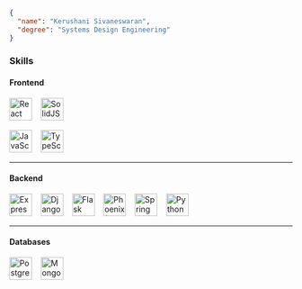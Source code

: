```json
{
  "name": "Kerushani Sivaneswaran",
  "degree": "Systems Design Engineering"
}
```
### Skills

#### Frontend

<p align="left">
  <img src="https://cdn.jsdelivr.net/gh/devicons/devicon/icons/react/react-original.svg" width="40" height="40" alt="React" />
  &nbsp;&nbsp;
  <img src="https://cdn.jsdelivr.net/gh/devicons/devicon/icons/solidjs/solidjs-original.svg" width="40" height="40" alt="SolidJS" />
</p>

<p align="left">
  <img src="https://cdn.jsdelivr.net/gh/devicons/devicon/icons/javascript/javascript-original.svg" width="40" height="40" alt="JavaScript" />
  &nbsp;&nbsp;
  <img src="https://cdn.jsdelivr.net/gh/devicons/devicon/icons/typescript/typescript-original.svg" width="40" height="40" alt="TypeScript" />
</p>

---

#### Backend

<p align="left">
  <img src="https://cdn.jsdelivr.net/gh/devicons/devicon/icons/express/express-original.svg" width="40" height="40" alt="Express" />
  &nbsp;&nbsp;
  <img src="https://cdn.jsdelivr.net/gh/devicons/devicon/icons/django/django-plain.svg" width="40" height="40" alt="Django" />
  &nbsp;&nbsp;
  <img src="https://cdn.jsdelivr.net/gh/devicons/devicon/icons/flask/flask-original.svg" width="40" height="40" alt="Flask" />
  &nbsp;&nbsp;
  <img src="https://cdn.jsdelivr.net/gh/devicons/devicon/icons/elixir/elixir-original.svg" width="40" height="40" alt="Phoenix (Elixir)" />
  &nbsp;&nbsp;
  <img src="https://cdn.jsdelivr.net/gh/devicons/devicon/icons/java/java-original.svg" width="40" height="40" alt="Spring Boot / Quarkus" />
    &nbsp;&nbsp;
  <img src="https://cdn.jsdelivr.net/gh/devicons/devicon/icons/python/python-original.svg" width="40" height="40" alt="Python" />
</p>

---

#### Databases

<p align="left">
  <img src="https://cdn.jsdelivr.net/gh/devicons/devicon/icons/postgresql/postgresql-original.svg" width="40" height="40" alt="PostgreSQL" />
  &nbsp;&nbsp;
  <img src="https://cdn.jsdelivr.net/gh/devicons/devicon/icons/mongodb/mongodb-original.svg" width="40" height="40" alt="MongoDB" />
</p>
